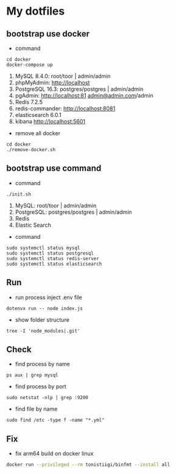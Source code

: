 # My dotfiles

## bootstrap use docker

- command

```shell
cd docker
docker-compose up
```

1. MySQL 8.4.0: root/toor | admin/admin
2. phpMyAdmin: <http://localhost>
3. PostgreSQL 16.3: postgres/postgres | admin/admin
4. pgAdmin: <http://localhost:81> <admin@admin.com>/admin
5. Redis 7.2.5
6. redis-commander: <http://localhost:8081>
7. elasticsearch 6.0.1
8. kibana <http://localhost:5601>

- remove all docker

```shell
cd docker
./remove-docker.sh
```

## bootstrap use command

- command

```shell
./init.sh
```

1. MySQL: root/toor | admin/admin
2. PostgreSQL: postgres/postgres | admin/admin
3. Redis
4. Elastic Search

- command

```shell
sudo systemctl status mysql
sudo systemctl status postgresql
sudo systemctl status redis-server
sudo systemctl status elasticsearch
```

## Run

- run process inject .env file

```shell
dotenvx run -- node index.js
```

- show folder structure

```shell
tree -I 'node_modules|.git'
```

## Check

- find process by name

```shell
ps aux | grep mysql
```

- find process by port

```shell
sudo netstat -nlp | grep :9200
```

- find file by name

```shell
sudo find /etc -type f -name "*.yml"
```

## Fix

- fix arm64 build on docker linux

```bash
docker run --privileged --rm tonistiigi/binfmt --install all
```
